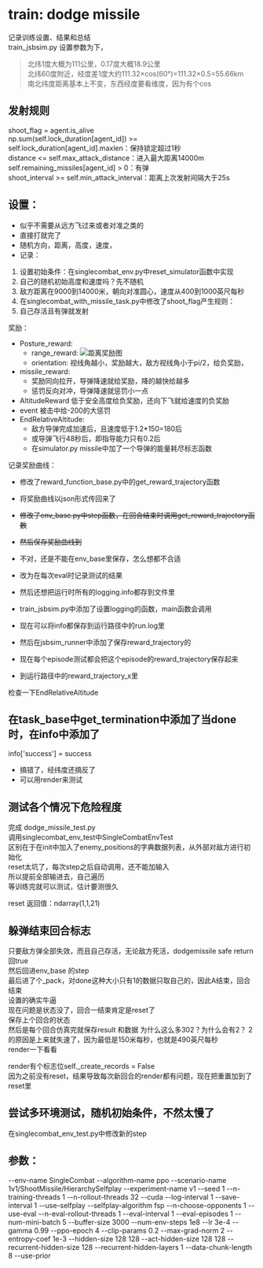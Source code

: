 # train: dodge missile
记录训练设置、结果和总结  
train_jsbsim.py 设置参数为下，
> 北纬1度大概为111公里，0.17度大概18.9公里  
> 北纬60度附近，经度差1度大约111.32×cos(60°)=111.32×0.5=55.66km  
> 南北纬度距离基本上不变，东西经度要看维度，因为有个cos  


## 发射规则 
shoot_flag = agent.is_alive   
np.sum(self.lock_duration[agent_id]) >= self.lock_duration[agent_id].maxlen：保持锁定超过1秒  
distance <= self.max_attack_distance：进入最大距离14000m  
self.remaining_missiles[agent_id] > 0：有弹  
shoot_interval >= self.min_attack_interval：距离上次发射间隔大于25s  


## 设置：
+ 似乎不需要从远方飞过来或者对准之类的
+ 直接打就完了
+ 随机方向，距离，高度，速度，
+ 记录：

1. 设置初始条件：在singlecombat_env.py中reset_simulator函数中实现
2. 自己的随机初始高度和速度吗？先不随机
3. 敌方距离在9000到14000米，朝向对准圆心，速度从400到1000英尺每秒
4. 在singlecombat_with_missile_task.py中修改了shoot_flag产生规则：
5. 自己存活且有弹就发射

奖励：
+ Posture_reward: 
  + range_reward: ![距离奖励图](../ppt/range_reward_v3.png)
  + orientation: 视线角越小，奖励越大，敌方视线角小于pi/2，给负奖励，
+ missile_reward:
  + 奖励同向拉开，导弹降速就给奖励，降的越快给越多
  + 惩罚反向对冲，导弹降速就惩罚小一点
+ AltitudeReward 低于安全高度给负奖励，还向下飞就给速度的负奖励
+ event 被击中给-200的大惩罚
+ EndRelativeAltitude: 
  + 敌方导弹完成加速后，且速度低于1.2*150=180后
  + 或导弹飞行48秒后，即指导能力只有0.2后
  + 在simulator.py missile中加了一个导弹的能量耗尽标志函数

记录奖励曲线：
+ 修改了reward_function_base.py中的get_reward_trajectory函数
+ 将奖励曲线以json形式传回来了
+ ~~修改了env_base.py中step函数，在回合结束时调用get_reward_trajectory函数~~
+ ~~然后保存奖励曲线到~~
+ 不对，还是不能在env_base里保存，怎么想都不合适
+ 改为在每次eval时记录测试的结果
+ 然后还想把运行时所有的logging.info都存到文件里

+ train_jsbsim.py中添加了设置logging的函数，main函数会调用
+ 现在可以将info都保存到运行路径中的run.log里

+ 然后在jsbsim_runner中添加了保存reward_trajectory的
+ 现在每个episode测试都会把这个episode的reward_trajectory保存起来
+ 到运行路径中的reward_trajectory_x里

检查一下EndRelativeAltitude

## 在task_base中get_termination中添加了当done时，在info中添加了
info['success'] = success

+ 搞错了，经纬度还搞反了
+ 可以用render来测试


## 测试各个情况下危险程度
完成
dodge_missile_test.py  
调用singlecombat_env_test中SingleCombatEnvTest  
区别在于在init中加入了enemy_positions的字典数据列表，从外部对敌方进行初始化  
reset太坑了，每次step之后自动调用，还不能加输入  
所以提前全部输进去，自己遍历  
等训练完就可以测试，估计要测很久

reset 返回值：ndarray(1,1,21)

## 躲弹结束回合标志
只要敌方弹全部失效，而且自己存活，无论敌方死活，dodgemissile safe return 回true  
然后回进env_base 的step  
最后进了个_pack，对done这种大小只有1的数据只取自己的，因此A结束，回合结束  
设置的确实牛逼  
现在问题是状态没了，回合一结束肯定是reset了  
保存上个回合的状态  
然后是每个回合仿真完就保存result 和数据
为什么这么多302？为什么会有2？
2的原因是上来就失速了，因为最低是150米每秒，也就是490英尺每秒  
render一下看看  

render有个标志位self._create_records = False  
因为之前没有reset，结果导致每次新回合的render都有问题，现在把重置加到了reset里

## 尝试多环境测试，随机初始条件，不然太慢了
在singlecombat_env_test.py中修改新的step









## 参数：
--env-name
SingleCombat
--algorithm-name
ppo
--scenario-name
1v1/ShootMissile/HierarchySelfplay
--experiment-name
v1
--seed
1
--n-training-threads
1
--n-rollout-threads
32
--cuda
--log-interval
1
--save-interval
1
--use-selfplay
--selfplay-algorithm
fsp
--n-choose-opponents
1
--use-eval
--n-eval-rollout-threads
1
--eval-interval
1
--eval-episodes
1
--num-mini-batch
5
--buffer-size
3000
--num-env-steps
1e8
--lr
3e-4
--gamma
0.99
--ppo-epoch
4
--clip-params
0.2
--max-grad-norm
2
--entropy-coef
1e-3
--hidden-size
128
128
--act-hidden-size
128
128
--recurrent-hidden-size
128
--recurrent-hidden-layers
1
--data-chunk-length
8
--use-prior